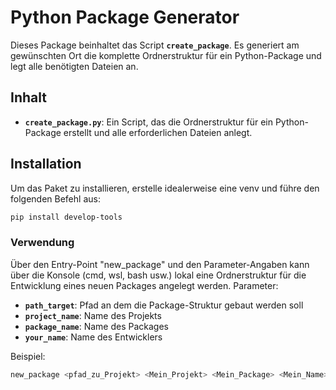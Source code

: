 # Python Package Generator

Dieses Package beinhaltet das Script **`create_package`**. Es generiert am gewünschten Ort die komplette Ordnerstruktur für ein Python-Package und legt alle benötigten Dateien an.

## Inhalt

- **`create_package.py`**: Ein Script, das die Ordnerstruktur für ein Python-Package erstellt und alle erforderlichen Dateien anlegt.

## Installation

Um das Paket zu installieren, erstelle idealerweise eine venv und führe den folgenden Befehl aus:

```bash
pip install develop-tools
```

### Verwendung

Über den Entry-Point "new_package" und den Parameter-Angaben kann über die Konsole (cmd, wsl, bash usw.) lokal eine Ordnerstruktur für die Entwicklung eines neuen Packages angelegt werden.
Parameter:

- **`path_target`**: Pfad an dem die Package-Struktur gebaut werden soll
- **`project_name`**: Name des Projekts
- **`package_name`**: Name des Packages
- **`your_name`**: Name des Entwicklers

Beispiel:

```bash
new_package <pfad_zu_Projekt> <Mein_Projekt> <Mein_Package> <Mein_Name>
```